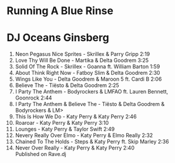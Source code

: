 # Running A Blue Rinse
# DJ Oceans Ginsberg

1. Neon Pegasus Nice Sprites - Skrillex & Parry Gripp 2:19
2. Love Thy Will Be Done - Martika & Delta Goodrem 3:25
3. Solid Of The Rock - Skrillex - Goanna  ft. William Barton 1:59
4. About Think Right Now - Fatboy Slim & Delta Goodrem 2:30
5. Wings Like You - Delta Goodrem & Maroon 5 ft. Cardi B 2:06
6. Believe The - Tiësto & Delta Goodrem 2:25
7. I Party The Anthem - Bodyrockers & LMFAO ft. Lauren Bennett, Goonrock 2:44
8. I Party The Anthem & Believe The - Tiësto & Delta Goodrem & Bodyrockers & LM>
9. This Is How We Do - Katy Perry & Katy Perry 2:46
10. Roaroar - Katy Perry & Katy Perry 3:10
11. Lounges - Katy Perry & Taylor Swift 2:49
12. Nevery Really Over Elmo - Katy Perry & Elmo Really 2:32
13. Chained To The Holds - Steps & Katy Perry ft. Skip Marley 2:36
14. Never Over Really - Katy Perry & Katy Perry 2:40  
Published on Rave.dj
